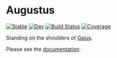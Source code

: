 # Augustus

[![Stable](https://img.shields.io/badge/docs-stable-blue.svg)](https://DilumAluthge.github.io/Augustus.jl/stable)
[![Dev](https://img.shields.io/badge/docs-dev-blue.svg)](https://DilumAluthge.github.io/Augustus.jl/dev)
[![Build Status](https://github.com/DilumAluthge/Augustus.jl/workflows/CI/badge.svg)](https://github.com/DilumAluthge/Augustus.jl/actions)
[![Coverage](https://codecov.io/gh/DilumAluthge/Augustus.jl/branch/master/graph/badge.svg)](https://codecov.io/gh/DilumAluthge/Augustus.jl)

Standing on the shoulders of [Gaius](https://github.com/MasonProtter/Gaius.jl).

Please see the [documentation](https://DilumAluthge.github.io/Augustus.jl/stable).
